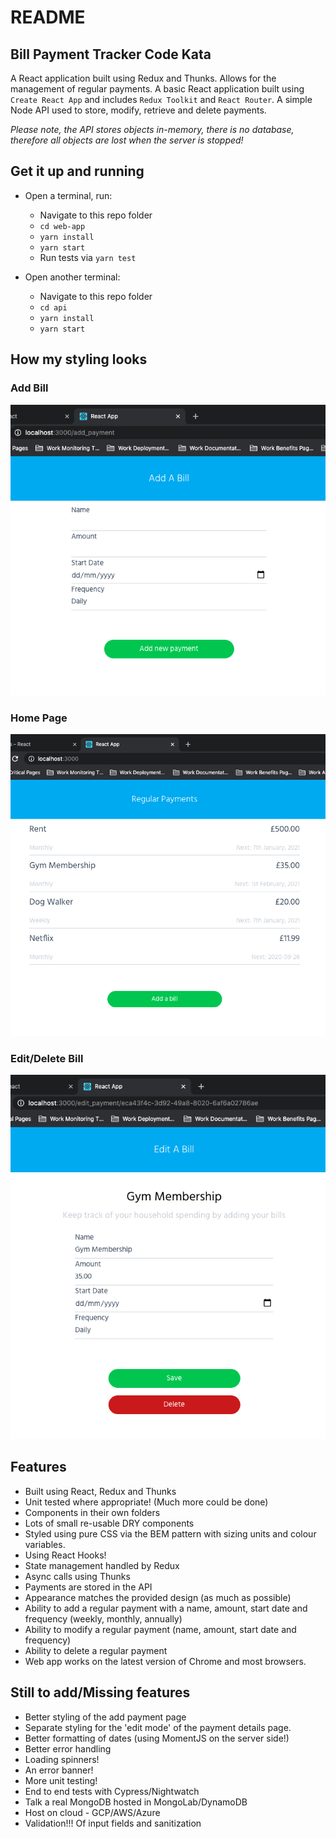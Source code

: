 # README #

## Bill Payment Tracker Code Kata ##

A React application built using Redux and Thunks. Allows for the management of regular payments.
A basic React application built using `Create React App` and includes `Redux Toolkit` and `React Router`.
A simple Node API used to store, modify, retrieve and delete payments.

_Please note, the API stores objects in-memory, there is no database, therefore all objects are lost when the server is stopped!_

## Get it up and running ##

- Open a terminal, run:
    - Navigate to this repo folder
    - `cd web-app`
    - `yarn install`
    - `yarn start`
    - Run tests via `yarn test`

- Open another terminal:
    - Navigate to this repo folder
    - `cd api`
    - `yarn install`
    - `yarn start`

## How my styling looks ##

### Add Bill ###
![Add a bill](https://github.com/arcadia168/kata-bill-tracking/blob/master/add_bill_page.png?raw=true "Add Bill")

### Home Page ###
![Home Page](https://github.com/arcadia168/kata-bill-tracking/blob/master/home_page.png "Home Page")

### Edit/Delete Bill ###
![Edit/Delete Bill](https://github.com/arcadia168/kata-bill-tracking/blob/master/edit_delete_page.png?raw=true "Edit/Delete Bill")

## Features ##

- Built using React, Redux and Thunks
- Unit tested where appropriate! (Much more could be done)
- Components in their own folders
- Lots of small re-usable DRY components
- Styled using pure CSS via the BEM pattern with sizing units and colour variables.
- Using React Hooks!
- State management handled by Redux
- Async calls using Thunks
- Payments are stored in the API
- Appearance matches the provided design (as much as possible)
- Ability to add a regular payment with a name, amount, start date and frequency (weekly, monthly, annually)
- Ability to modify a regular payment (name, amount, start date and frequency)
- Ability to delete a regular payment
- Web app works on the latest version of Chrome and most browsers.

## Still to add/Missing features ##

- Better styling of the add payment page
- Separate styling for the 'edit mode' of the payment details page.
- Better formatting of dates (using MomentJS on the server side!)
- Better error handling
- Loading spinners!
- An error banner!
- More unit testing!
- End to end tests with Cypress/Nightwatch
- Talk a real MongoDB hosted in MongoLab/DynamoDB
- Host on cloud - GCP/AWS/Azure
- Validation!!! Of input fields and sanitization
